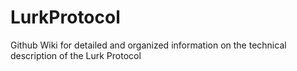 # LurkProtocol

Github Wiki for detailed and organized information on the technical description of the Lurk Protocol
